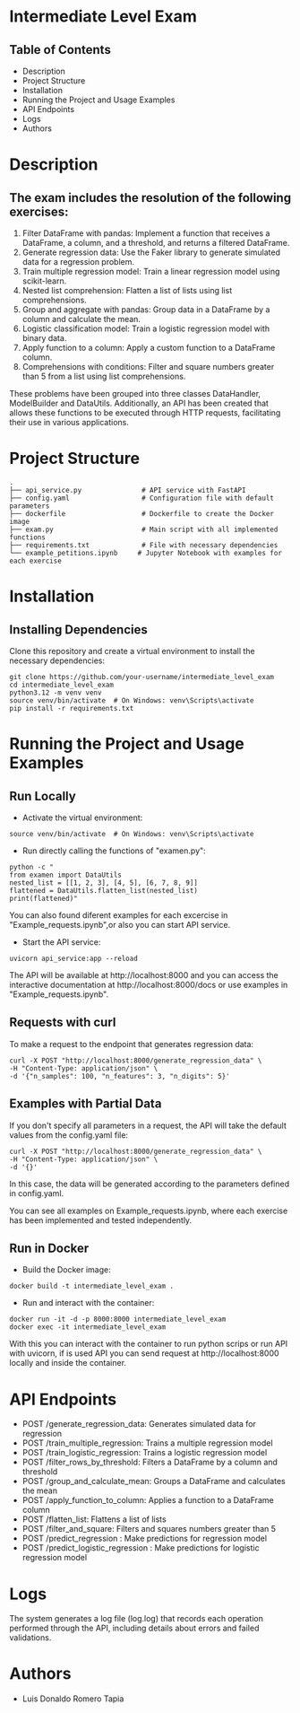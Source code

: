 # Intermediate Level Exam

## Table of Contents
- Description
- Project Structure
- Installation
- Running the Project and Usage Examples
- API Endpoints
- Logs
- Authors

# Description

## The exam includes the resolution of the following exercises:

1. Filter DataFrame with pandas: Implement a function that receives a DataFrame, a column, and a threshold, and returns a filtered DataFrame.
2. Generate regression data: Use the Faker library to generate simulated data for a regression problem.
3. Train multiple regression model: Train a linear regression model using scikit-learn.
4. Nested list comprehension: Flatten a list of lists using list comprehensions.
5. Group and aggregate with pandas: Group data in a DataFrame by a column and calculate the mean.
6. Logistic classification model: Train a logistic regression model with binary data.
7. Apply function to a column: Apply a custom function to a DataFrame column.
8. Comprehensions with conditions: Filter and square numbers greater than 5 from a list using list comprehensions.

These problems have been grouped into three classes DataHandler, ModelBuilder and DataUtils. Additionally, an API has been created that allows these functions to be executed through HTTP requests, facilitating their use in various applications.

# Project Structure

```
.
├── api_service.py               # API service with FastAPI
├── config.yaml                  # Configuration file with default parameters
├── dockerfile                   # Dockerfile to create the Docker image
├── exam.py                      # Main script with all implemented functions
├── requirements.txt             # File with necessary dependencies
└── example_petitions.ipynb     # Jupyter Notebook with examples for each exercise
```

# Installation

## Installing Dependencies

Clone this repository and create a virtual environment to install the necessary dependencies:

```
git clone https://github.com/your-username/intermediate_level_exam
cd intermediate_level_exam
python3.12 -m venv venv
source venv/bin/activate  # On Windows: venv\Scripts\activate
pip install -r requirements.txt
```

# Running the Project and Usage Examples


## Run Locally

- Activate the virtual environment:

```
source venv/bin/activate  # On Windows: venv\Scripts\activate
```
- Run directly calling the functions of "examen.py":

```
python -c "
from examen import DataUtils
nested_list = [[1, 2, 3], [4, 5], [6, 7, 8, 9]]
flattened = DataUtils.flatten_list(nested_list)
print(flattened)"
```
You can also found diferent examples for each excercise in "Example_requests.ipynb",or also you can start API service.

- Start the API service:

```
uvicorn api_service:app --reload
```

The API will be available at http://localhost:8000 and you can access the interactive documentation at http://localhost:8000/docs or use examples in "Example_requests.ipynb".

## Requests with curl

To make a request to the endpoint that generates regression data:

```
curl -X POST "http://localhost:8000/generate_regression_data" \
-H "Content-Type: application/json" \
-d '{"n_samples": 100, "n_features": 3, "n_digits": 5}'
```
## Examples with Partial Data

If you don't specify all parameters in a request, the API will take the default values from the config.yaml file:

```
curl -X POST "http://localhost:8000/generate_regression_data" \
-H "Content-Type: application/json" \
-d '{}'
```

In this case, the data will be generated according to the parameters defined in config.yaml.

You can see all examples on Example_requests.ipynb, where each exercise has been implemented and tested independently.

## Run in Docker

- Build the Docker image:

```
docker build -t intermediate_level_exam .
```

- Run and interact with the container:

```
docker run -it -d -p 8000:8000 intermediate_level_exam
docker exec -it intermediate_level_exam
```

With this you can interact with the container to run python scrips or run API with uvicorn, if is used API you can send request at http://localhost:8000 locally and inside the container.

# API Endpoints

- POST /generate_regression_data: Generates simulated data for regression
- POST /train_multiple_regression: Trains a multiple regression model
- POST /train_logistic_regression: Trains a logistic regression model
- POST /filter_rows_by_threshold: Filters a DataFrame by a column and threshold
- POST /group_and_calculate_mean: Groups a DataFrame and calculates the mean
- POST /apply_function_to_column: Applies a function to a DataFrame column
- POST /flatten_list: Flattens a list of lists
- POST /filter_and_square: Filters and squares numbers greater than 5
- POST /predict_regression : Make predictions for regression model
- POST /predict_logistic_regression : Make predictions for logistic regression model

# Logs

The system generates a log file (log.log) that records each operation performed through the API, including details about errors and failed validations.

# Authors

- Luis Donaldo Romero Tapia
